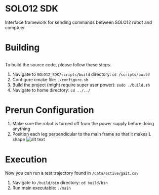 # SOLO12 SDK
Interface framework for sending commands between SOLO12 robot and comptuer
#  Building
## 
To build the source code, please follow these steps.

1. Navigate to `SOLO12_SDK/scripts/build` directory: `cd /scripts/build`
2. Configure cmake file: `./configure.sh`
3. Build the project (might require super user power): `sudo ./build.sh` 
4. Navigate to home directory: `cd ../../`

# Prerun Configuration
1. Make sure the robot is turned off from the power supply before doing anything
2. Position each leg perpendicular to the main frame so that it makes L shape
![alt text](https://github.com/Alexyskoutnev/SOLO12_SDK/assets/solo12_startup_config.jpg?raw=true)

# Execution
Now you can run a test trajectory found in `/data/active/gait.csv`

1. Navigate to `/build/bin` directory: `cd build/bin`
2. Run main executable: `./main`